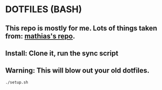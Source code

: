 # DOTFILES (BASH)

## This repo is mostly for me. Lots of things taken from: [mathias's repo](https://github.com/mathiasbynens/dotfiles/).

## Install: Clone it, run the sync script
## Warning: This will blow out your old dotfiles.
`./setup.sh`
